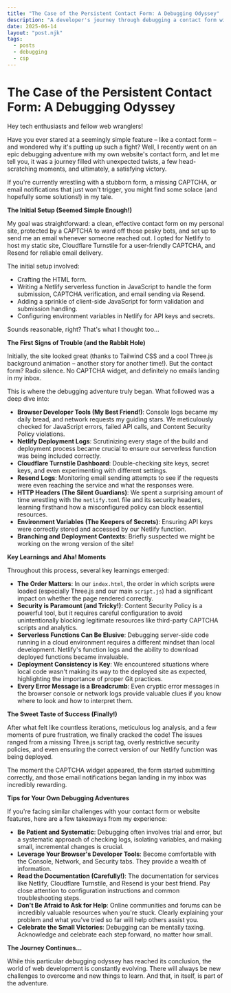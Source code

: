 ```yaml
---
title: "The Case of the Persistent Contact Form: A Debugging Odyssey"
description: "A developer's journey through debugging a contact form with Netlify Functions, Cloudflare Turnstile, and Content Security Policies."
date: 2025-06-14
layout: "post.njk"
tags:
  - posts
  - debugging
  - csp
---
```


# The Case of the Persistent Contact Form: A Debugging Odyssey

Hey tech enthusiasts and fellow web wranglers!

Have you ever stared at a seemingly simple feature – like a contact form – and wondered why it's putting up such a fight? Well, I recently went on an epic debugging adventure with my own website's contact form, and let me tell you, it was a journey filled with unexpected twists, a few head-scratching moments, and ultimately, a satisfying victory.

If you're currently wrestling with a stubborn form, a missing CAPTCHA, or email notifications that just won't trigger, you might find some solace (and hopefully some solutions!) in my tale.

**The Initial Setup (Seemed Simple Enough!)**

My goal was straightforward: a clean, effective contact form on my personal site, protected by a CAPTCHA to ward off those pesky bots, and set up to send me an email whenever someone reached out. I opted for Netlify to host my static site, Cloudflare Turnstile for a user-friendly CAPTCHA, and Resend for reliable email delivery.

The initial setup involved:

* Crafting the HTML form.
* Writing a Netlify serverless function in JavaScript to handle the form submission, CAPTCHA verification, and email sending via Resend.
* Adding a sprinkle of client-side JavaScript for form validation and submission handling.
* Configuring environment variables in Netlify for API keys and secrets.

Sounds reasonable, right? That's what I thought too...

**The First Signs of Trouble (and the Rabbit Hole)**

Initially, the site looked great (thanks to Tailwind CSS and a cool Three.js background animation – another story for another time!). But the contact form? Radio silence. No CAPTCHA widget, and definitely no emails landing in my inbox.

This is where the debugging adventure truly began. What followed was a deep dive into:

* **Browser Developer Tools (My Best Friend!)**: Console logs became my daily bread, and network requests my guiding stars. We meticulously checked for JavaScript errors, failed API calls, and Content Security Policy violations.
* **Netlify Deployment Logs**: Scrutinizing every stage of the build and deployment process became crucial to ensure our serverless function was being included correctly.
* **Cloudflare Turnstile Dashboard**: Double-checking site keys, secret keys, and even experimenting with different settings.
* **Resend Logs**: Monitoring email sending attempts to see if the requests were even reaching the service and what the responses were.
* **HTTP Headers (The Silent Guardians)**: We spent a surprising amount of time wrestling with the `netlify.toml` file and its security headers, learning firsthand how a misconfigured policy can block essential resources.
* **Environment Variables (The Keepers of Secrets)**: Ensuring API keys were correctly stored and accessed by our Netlify function.
* **Branching and Deployment Contexts**: Briefly suspected we might be working on the wrong version of the site!

**Key Learnings and Aha! Moments**

Throughout this process, several key learnings emerged:

* **The Order Matters**: In our `index.html`, the order in which scripts were loaded (especially Three.js and our main `script.js`) had a significant impact on whether the page rendered correctly.
* **Security is Paramount (and Tricky!)**: Content Security Policy is a powerful tool, but it requires careful configuration to avoid unintentionally blocking legitimate resources like third-party CAPTCHA scripts and analytics.
* **Serverless Functions Can Be Elusive**: Debugging server-side code running in a cloud environment requires a different mindset than local development. Netlify's function logs and the ability to download deployed functions became invaluable.
* **Deployment Consistency is Key**: We encountered situations where local code wasn't making its way to the deployed site as expected, highlighting the importance of proper Git practices.
* **Every Error Message is a Breadcrumb**: Even cryptic error messages in the browser console or network logs provide valuable clues if you know where to look and how to interpret them.

**The Sweet Taste of Success (Finally!)**

After what felt like countless iterations, meticulous log analysis, and a few moments of pure frustration, we finally cracked the code! The issues ranged from a missing Three.js script tag, overly restrictive security policies, and even ensuring the correct version of our Netlify function was being deployed.

The moment the CAPTCHA widget appeared, the form started submitting correctly, and those email notifications began landing in my inbox was incredibly rewarding.

**Tips for Your Own Debugging Adventures**

If you're facing similar challenges with your contact form or website features, here are a few takeaways from my experience:

* **Be Patient and Systematic**: Debugging often involves trial and error, but a systematic approach of checking logs, isolating variables, and making small, incremental changes is crucial.
* **Leverage Your Browser's Developer Tools**: Become comfortable with the Console, Network, and Security tabs. They provide a wealth of information.
* **Read the Documentation (Carefully!)**: The documentation for services like Netlify, Cloudflare Turnstile, and Resend is your best friend. Pay close attention to configuration instructions and common troubleshooting steps.
* **Don't Be Afraid to Ask for Help**: Online communities and forums can be incredibly valuable resources when you're stuck. Clearly explaining your problem and what you've tried so far will help others assist you.
* **Celebrate the Small Victories**: Debugging can be mentally taxing. Acknowledge and celebrate each step forward, no matter how small.

**The Journey Continues...**

While this particular debugging odyssey has reached its conclusion, the world of web development is constantly evolving. There will always be new challenges to overcome and new things to learn. And that, in itself, is part of the adventure.